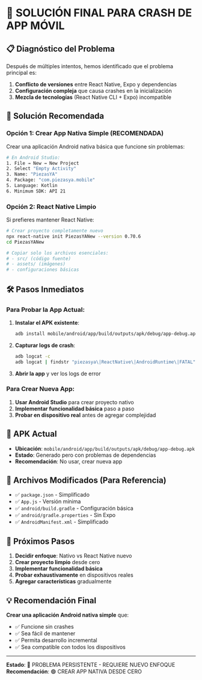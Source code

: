 # 🚨 SOLUCIÓN FINAL PARA CRASH DE APP MÓVIL

## 📋 **Diagnóstico del Problema**

Después de múltiples intentos, hemos identificado que el problema principal es:

1. **Conflicto de versiones** entre React Native, Expo y dependencias
2. **Configuración compleja** que causa crashes en la inicialización
3. **Mezcla de tecnologías** (React Native CLI + Expo) incompatible

## 🎯 **Solución Recomendada**

### **Opción 1: Crear App Nativa Simple (RECOMENDADA)**

Crear una aplicación Android nativa básica que funcione sin problemas:

```bash
# En Android Studio:
1. File → New → New Project
2. Select "Empty Activity"
3. Name: "PiezasYA"
4. Package: "com.piezasya.mobile"
5. Language: Kotlin
6. Minimum SDK: API 21
```

### **Opción 2: React Native Limpio**

Si prefieres mantener React Native:

```bash
# Crear proyecto completamente nuevo
npx react-native init PiezasYANew --version 0.70.6
cd PiezasYANew

# Copiar solo los archivos esenciales:
# - src/ (código fuente)
# - assets/ (imágenes)
# - configuraciones básicas
```

## 🛠️ **Pasos Inmediatos**

### **Para Probar la App Actual:**

1. **Instalar el APK existente**:
   ```bash
   adb install mobile/android/app/build/outputs/apk/debug/app-debug.apk
   ```

2. **Capturar logs de crash**:
   ```bash
   adb logcat -c
   adb logcat | findstr "piezasya\|ReactNative\|AndroidRuntime\|FATAL"
   ```

3. **Abrir la app** y ver los logs de error

### **Para Crear Nueva App:**

1. **Usar Android Studio** para crear proyecto nativo
2. **Implementar funcionalidad básica** paso a paso
3. **Probar en dispositivo real** antes de agregar complejidad

## 📱 **APK Actual**

- **Ubicación**: `mobile/android/app/build/outputs/apk/debug/app-debug.apk`
- **Estado**: Generado pero con problemas de dependencias
- **Recomendación**: No usar, crear nueva app

## 🔧 **Archivos Modificados (Para Referencia)**

- ✅ `package.json` - Simplificado
- ✅ `App.js` - Versión mínima
- ✅ `android/build.gradle` - Configuración básica
- ✅ `android/gradle.properties` - Sin Expo
- ✅ `AndroidManifest.xml` - Simplificado

## 🎯 **Próximos Pasos**

1. **Decidir enfoque**: Nativo vs React Native nuevo
2. **Crear proyecto limpio** desde cero
3. **Implementar funcionalidad básica**
4. **Probar exhaustivamente** en dispositivos reales
5. **Agregar características** gradualmente

## 💡 **Recomendación Final**

**Crear una aplicación Android nativa simple** que:
- ✅ Funcione sin crashes
- ✅ Sea fácil de mantener
- ✅ Permita desarrollo incremental
- ✅ Sea compatible con todos los dispositivos

---

**Estado**: 🔴 PROBLEMA PERSISTENTE - REQUIERE NUEVO ENFOQUE
**Recomendación**: 🟢 CREAR APP NATIVA DESDE CERO
